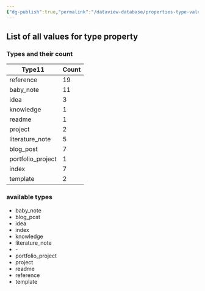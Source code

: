 ```yaml
---
{"dg-publish":true,"permalink":"/dataview-database/properties-type-values/","tags":["dataview","index"]}
---
```



## List of all values for type property

<h3><span>Types and their count</span></h3><div><table class="dataview table-view-table"><thead class="table-view-thead"><tr class="table-view-tr-header"><th class="table-view-th"><span>Type</span><span class="dataview small-text">11</span></th><th class="table-view-th"><span>Count</span></th></tr></thead><tbody class="table-view-tbody"><tr><td><span>reference</span></td><td>19</td></tr><tr><td><span>baby_note</span></td><td>11</td></tr><tr><td><span>idea</span></td><td>3</td></tr><tr><td><span>knowledge</span></td><td>1</td></tr><tr><td><span>readme</span></td><td>1</td></tr><tr><td><span>project</span></td><td>2</td></tr><tr><td><span>literature_note</span></td><td>5</td></tr><tr><td><span>blog_post</span></td><td>7</td></tr><tr><td><span>portfolio_project</span></td><td>1</td></tr><tr><td><span>index</span></td><td>7</td></tr><tr><td><span>template</span></td><td>2</td></tr></tbody></table></div>

<h3><span>available types</span></h3><div><ul class="dataview list-view-ul"><li><span>baby_note</span></li><li><span>blog_post</span></li><li><span>idea</span></li><li><span>index</span></li><li><span>knowledge</span></li><li><span>literature_note</span></li><li><span>-</span></li><li><span>portfolio_project</span></li><li><span>project</span></li><li><span>readme</span></li><li><span>reference</span></li><li><span>template</span></li></ul></div>
